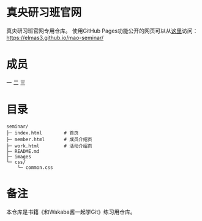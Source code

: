 # 真央研习班官网
真央研习班官网专用仓库。
使用GitHub Pages功能公开的网页可以从[这里](https://elmas3.github.io/mao-seminar/)访问：
https://elmas3.github.io/mao-seminar/

# 成员
一
二
三

# 目录
```
seminar/
├─ index.html        # 首页
├─ member.html       # 成员介绍页
├─ work.html         # 活动介绍页
├─ README.md
├─ images
└─ css/
    └─ common.css
```

# 备注
本仓库是书籍《和Wakaba酱一起学Git》练习用仓库。
